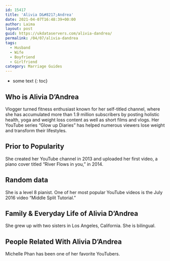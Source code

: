 ```yaml
---
id: 15417
title: 'Alivia D&#8217;Andrea'
date: 2021-04-07T16:48:39+00:00
author: Laima
layout: post
guid: https://ukdataservers.com/alivia-dandrea/
permalink: /04/07/alivia-dandrea
tags:
  - Husband
  - Wife
  - Boyfriend
  - Girlfriend
category: Marriage Guides
---
```


* some text
{: toc}


## Who is Alivia D&#8217;Andrea
                  
                  
                  
Vlogger turned fitness enthusiast known for her self-titled channel, where she has accumulated more than 1.9 million subscribers by posting holistic health, yoga and weight loss content as well as short films and vlogs. Her YouTube series &#8220;Glow up Diaries&#8221; has helped numerous viewers lose weight and transform their lifestyles. 
                  
              
            
              
            
                
                
                
## Prior to Popularity
                  
                  
                  
She created her YouTube channel in 2013 and uploaded her first video, a piano cover titled &#8220;River Flows in you,&#8221; in 2014.
                  
              
            
              
            
                
                
                
## Random data
                  
                  
                  
She is a level 8 pianist. One of her most popular YouTube videos is the July 2016 video &#8220;Middle Split Tutorial.&#8221;
                  
              
            
              
            
                
                
                
## Family & Everyday Life of Alivia D&#8217;Andrea
                  
                  
                  
She grew up with two sisters in Los Angeles, California. She is bilingual.
                  
              
            
              
            
                
                
                
## People Related With Alivia D&#8217;Andrea
                  
                  
                  
Michelle Phan has been one of her favorite YouTubers.
                  
              
            
              
            
                
              
            
              
              
            
            
              
            
          
          
          
